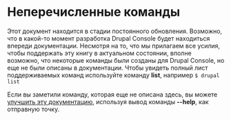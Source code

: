 # Неперечисленные команды
Этот документ находится в стадии постоянного обновления. Возможно, что в какой-то момент разработка Drupal Console будет находиться впереди документации. Несмотря на то, что мы прилагаем все усилия, чтобы поддержать эту книгу в актуальном состоянии, вполне возможно, что некоторые команды были созданы для Drupal Console, но еще не были описаны в документации. Чтобы увидеть полный лист поддерживаемых команд используйте команду **list**, например `$ drupal list`

Если вы заметили команду, которая еще не описана здесь, вы можете [улучшить эту документацию](../contribute_to_drupal_console/contribute-to-the-drupal-console-book "Улучшить Drupal Console документацию"), используя вывод команды **--help**, как отправную точку.
